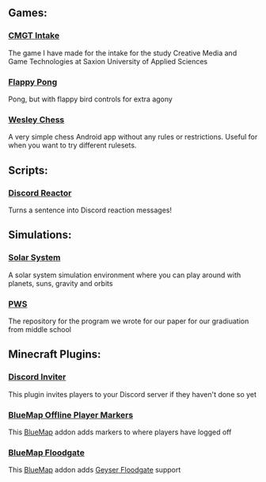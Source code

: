 ## Games:

### [CMGT Intake](https://github.com/TechnicJelle/CMGT_Intake)
The game I have made for the intake for the study Creative Media and Game Technologies at Saxion University of Applied Sciences

### [Flappy Pong](https://github.com/TechnicJelle/FlappyPong)
Pong, but with flappy bird controls for extra agony

### [Wesley Chess](https://github.com/TechnicJelle/WesleyChess)
A very simple chess Android app without any rules or restrictions. Useful for when you want to try different rulesets. 


## Scripts:
### [Discord Reactor](https://github.com/TechnicJelle/DiscordReactor)
Turns a sentence into Discord reaction messages! 


## Simulations:
### [Solar System](https://github.com/TechnicJelle/SolarSystem)
A solar system simulation environment where you can play around with planets, suns, gravity and orbits
### [PWS](https://github.com/TechnicJelle/PWS)
The repository for the program we wrote for our paper for our gradiuation from middle school


## Minecraft Plugins:
### [Discord Inviter](https://github.com/TechnicJelle/DiscordInviter)
This plugin invites players to your Discord server if they haven't done so yet
### [BlueMap Offline Player Markers](https://github.com/TechnicJelle/BlueMapOfflinePlayerMarkers)
This [BlueMap](https://github.com/BlueMap-Minecraft/BlueMap) addon adds markers to where players have logged off
### [BlueMap Floodgate](https://github.com/TechnicJelle/BlueMapFloodgate)
This [BlueMap](https://github.com/BlueMap-Minecraft/BlueMap) addon adds [Geyser Floodgate](https://github.com/GeyserMC/Floodgate) support
